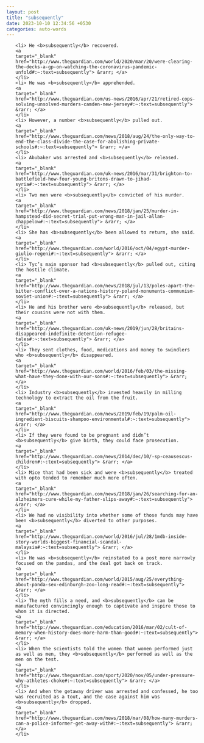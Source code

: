 ```yaml
---
layout: post
title: "subsequently"
date: 2023-10-10 12:34:56 +0530
categories: auto-words
---
```

<ol>

    <li> He <b>subsequently</b> recovered.
    <a 
    target="_blank" 
    href="http://www.theguardian.com/world/2020/mar/20/were-clearing-the-decks-a-gp-on-watching-the-coronavirus-pandemic-unfold#:~:text=subsequently"> &rarr; </a>
    </li>
    <li> He was <b>subsequently</b> apprehended.
    <a 
    target="_blank" 
    href="http://www.theguardian.com/us-news/2016/apr/21/retired-cops-solving-unsolved-murders-camden-new-jersey#:~:text=subsequently"> &rarr; </a>
    </li>
    <li> However, a number <b>subsequently</b> pulled out.
    <a 
    target="_blank" 
    href="http://www.theguardian.com/news/2018/aug/24/the-only-way-to-end-the-class-divide-the-case-for-abolishing-private-schools#:~:text=subsequently"> &rarr; </a>
    </li>
    <li> Abubaker was arrested and <b>subsequently</b> released.
    <a 
    target="_blank" 
    href="http://www.theguardian.com/uk-news/2016/mar/31/brighton-to-battlefield-how-four-young-britons-drawn-to-jihad-syria#:~:text=subsequently"> &rarr; </a>
    </li>
    <li> Two men were <b>subsequently</b> convicted of his murder.
    <a 
    target="_blank" 
    href="http://www.theguardian.com/news/2018/jan/25/murder-in-hampstead-did-secret-trial-put-wrong-man-in-jail-allan-chappelow#:~:text=subsequently"> &rarr; </a>
    </li>
    <li> She has <b>subsequently</b> been allowed to return, she said.
    <a 
    target="_blank" 
    href="http://www.theguardian.com/world/2016/oct/04/egypt-murder-giulio-regeni#:~:text=subsequently"> &rarr; </a>
    </li>
    <li> Tyc’s main sponsor had <b>subsequently</b> pulled out, citing the hostile climate.
    <a 
    target="_blank" 
    href="http://www.theguardian.com/news/2018/jul/13/poles-apart-the-bitter-conflict-over-a-nations-history-poland-monuments-communism-soviet-union#:~:text=subsequently"> &rarr; </a>
    </li>
    <li> He and his brother were <b>subsequently</b> released, but their cousins were not with them.
    <a 
    target="_blank" 
    href="http://www.theguardian.com/uk-news/2019/jun/28/britains-disappeared-indefinite-detention-refugee-tales#:~:text=subsequently"> &rarr; </a>
    </li>
    <li> They sent clothes, food, medications and money to swindlers who <b>subsequently</b> disappeared.
    <a 
    target="_blank" 
    href="http://www.theguardian.com/world/2016/feb/03/the-missing-what-have-they-done-with-our-sons#:~:text=subsequently"> &rarr; </a>
    </li>
    <li> Industry <b>subsequently</b> invested heavily in milling technology to extract the oil from the fruit.
    <a 
    target="_blank" 
    href="http://www.theguardian.com/news/2019/feb/19/palm-oil-ingredient-biscuits-shampoo-environmental#:~:text=subsequently"> &rarr; </a>
    </li>
    <li> If they were found to be pregnant and didn’t <b>subsequently</b> give birth, they could face prosecution.
    <a 
    target="_blank" 
    href="http://www.theguardian.com/news/2014/dec/10/-sp-ceausescus-children#:~:text=subsequently"> &rarr; </a>
    </li>
    <li> Mice that had been sick and were <b>subsequently</b> treated with opto tended to remember much more often.
    <a 
    target="_blank" 
    href="http://www.theguardian.com/news/2018/jan/26/searching-for-an-alzheimers-cure-while-my-father-slips-away#:~:text=subsequently"> &rarr; </a>
    </li>
    <li> We had no visibility into whether some of those funds may have been <b>subsequently</b> diverted to other purposes.
    <a 
    target="_blank" 
    href="http://www.theguardian.com/world/2016/jul/28/1mdb-inside-story-worlds-biggest-financial-scandal-malaysia#:~:text=subsequently"> &rarr; </a>
    </li>
    <li> He was <b>subsequently</b> reinstated to a post more narrowly focused on the pandas, and the deal got back on track.
    <a 
    target="_blank" 
    href="http://www.theguardian.com/world/2015/aug/25/everything-about-panda-sex-edinburgh-zoo-long-read#:~:text=subsequently"> &rarr; </a>
    </li>
    <li> The myth fills a need, and <b>subsequently</b> can be manufactured convincingly enough to captivate and inspire those to whom it is directed.
    <a 
    target="_blank" 
    href="http://www.theguardian.com/education/2016/mar/02/cult-of-memory-when-history-does-more-harm-than-good#:~:text=subsequently"> &rarr; </a>
    </li>
    <li> When the scientists told the women that women performed just as well as men, they <b>subsequently</b> performed as well as the men on the test.
    <a 
    target="_blank" 
    href="http://www.theguardian.com/sport/2020/nov/05/under-pressure-why-athletes-choke#:~:text=subsequently"> &rarr; </a>
    </li>
    <li> And when the getaway driver was arrested and confessed, he too was recruited as a tout, and the case against him was <b>subsequently</b> dropped.
    <a 
    target="_blank" 
    href="http://www.theguardian.com/news/2018/mar/08/how-many-murders-can-a-police-informer-get-away-with#:~:text=subsequently"> &rarr; </a>
    </li>